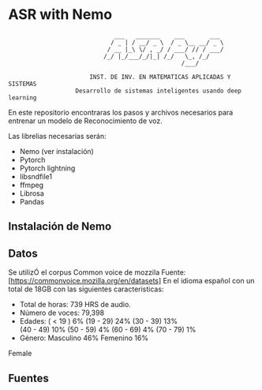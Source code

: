 # ASR with Nemo
                                  ___   _______    ___       ___ 
                                 / _ | / __/ _ \  / _ \__ __/ _ \
                                / __ |_\ \/ , _/ / ___/ // / ___/
                               /_/ |_/___/_/|_| /_/   \_, /_/    
                                                     /___/                                                    
        
                           INST. DE INV. EN MATEMATICAS APLICADAS Y SISTEMAS
                       Desarrollo de sistemas inteligentes usando deep learning


En este repositorio encontraras los pasos y archivos necesarios para entrenar un modelo de Reconocimiento de voz.

Las librelias necesarias serán:

- Nemo (ver instalación)
- Pytorch
- Pytorch lightning
- libsndfile1
- ffmpeg
- Librosa
- Pandas

## Instalación de Nemo

## Datos
Se utilizÓ el corpus Common voice de mozzila  Fuente: [https://commonvoice.mozilla.org/en/datasets]
En el idioma español con un total de 18GB con las siguientes caracteristicas:
- Total de horas: 739 HRS de audio.
- Número de voces: 79,398
- Edades: ( < 19  ) 6%
          (19 - 29) 24% 
          (30 - 39) 13%  
          (40 - 49) 10%
          (50 - 59) 4%
          (60 - 69) 4%
          (70 - 79) 1%
- Género: Masculino 46%
          Femenino  16%

 
Female

## Fuentes
